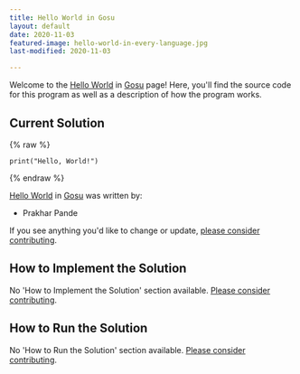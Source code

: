 ```yaml
---
title: Hello World in Gosu
layout: default
date: 2020-11-03
featured-image: hello-world-in-every-language.jpg
last-modified: 2020-11-03

---
```


Welcome to the [Hello World](https://rzuckerm.github.io/sample-programs-website-copy/projects/hello-world) in [Gosu](https://rzuckerm.github.io/sample-programs-website-copy/languages/gosu) page! Here, you'll find the source code for this program as well as a description of how the program works.

## Current Solution

{% raw %}

```gosu
print("Hello, World!")
```

{% endraw %}

[Hello World](https://rzuckerm.github.io/sample-programs-website-copy/projects/hello-world) in [Gosu](https://rzuckerm.github.io/sample-programs-website-copy/languages/gosu) was written by:

- Prakhar Pande

If you see anything you'd like to change or update, [please consider contributing](https://github.com/TheRenegadeCoder/sample-programs).

## How to Implement the Solution

No 'How to Implement the Solution' section available. [Please consider contributing](https://github.com/TheRenegadeCoder/sample-programs-website).

## How to Run the Solution

No 'How to Run the Solution' section available. [Please consider contributing](https://github.com/TheRenegadeCoder/sample-programs-website).